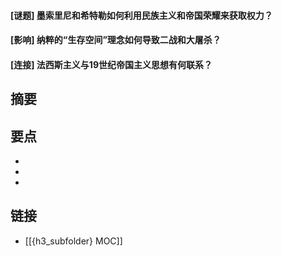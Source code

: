 #### [谜题] 墨索里尼和希特勒如何利用民族主义和帝国荣耀来获取权力？


#### [影响] 纳粹的“生存空间”理念如何导致二战和大屠杀？


#### [连接] 法西斯主义与19世纪帝国主义思想有何联系？


## 摘要


## 要点

- 
- 
- 

## 链接

- [[{h3_subfolder} MOC]]
